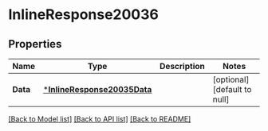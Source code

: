 # InlineResponse20036

## Properties
Name | Type | Description | Notes
------------ | ------------- | ------------- | -------------
**Data** | [***InlineResponse20035Data**](inline_response_200_35_data.md) |  | [optional] [default to null]

[[Back to Model list]](../README.md#documentation-for-models) [[Back to API list]](../README.md#documentation-for-api-endpoints) [[Back to README]](../README.md)


